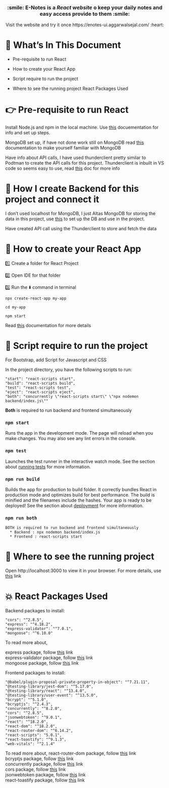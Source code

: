 <h3 align=center > :smile: <strong>E-Notes</strong> is a <em><strong>React website</strong></em> o keep your daily notes and easy access provide to them :smile: </h3>
<p align=center>Visit the website and try it once https://enotes-ui.aggarwalsejal.com/  :heart:</p>

# :bookmark_tabs: What’s In This Document

* Pre-requisite to run React
  
* How to create your React App
  
* Script require to run the project
  
* Where to see the running project React Packages Used

# :point_right: Pre-requisite to run React

Install Node.js and npm in the local machine. Use [this](https://docs.npmjs.com/downloading-and-installing-node-js-and-npm) docuementation for info and set up steps.<br>

MongoDB set up, if have not done work still on MongoDB read [this](https://www.mongodb.com/) documentation to make yourself familiar with MongoDB<br>

Have info about API calls, I have used thunderclient pretty similar to Podtman to create the API calls for this project. Thunderclient is inbuilt in VS code so seems easy to use, read [this](https://marketplace.visualstudio.com/items?itemName=rangav.vscode-thunder-client) doc for more info

# :scroll: How I create Backend for this project and connect it

I don’t used localhost for MongoDB, I just Altas MongoDB for storing the data in this project, use [this](https://studio3t.com/knowledge-base/articles/connect-to-mongodb-atlas) to set up the DB and use in the project.<br>

Have created API call using the Thunderclient to store and fetch the data

# :rocket: How to create your React App

:one: Create a folder for React Project<br>

:two: Open IDE for that folder<br>

:three: Run the :arrow_down: command in terminal

```property
npx create-react-app my-app
```

```property
cd my-app
```

```property
npm start
```

Read [this](https://create-react-app.dev/) documentation for more details
# :bookmark: Script require to run the project

For Bootstrap, add Script for Javascript and CSS<br>

In the project directory, you have the following scripts to run:

    "start": "react-scripts start",
    "build": "react-scripts build",
    "test": "react-scripts test",
    "eject": "react-scripts eject",
    "both": "concurrently \"react-scripts start\" \"npx nodemon backend/index.js\""

<strong>Both</strong> is required to run backend and frontend simultaneously

### `npm start `

   Runs the app in the development mode.
   The page will reload when you make changes. You may also see any lint errors in the console.
   
### `npm test`
   Launches the test runner in the interactive watch mode.
   See the section about [running tests](https://create-react-app.dev/docs/running-tests/) for more information.
   
### `npm run build `

   Builds the app for production to build folder. It correctly bundles React in production mode and optimizes build for best performance.
   The build is minified and the filenames include the hashes.
   Your app is ready to be deployed!
   See the section about [deployment](https://create-react-app.dev/docs/deployment/) for more information.
   
### ` npm run both `
    BOTH is required to run backend and frontend simultaneously
      * Backend : npx nodemon backend/index.js
      * Frontend : react-scripts start
      
# :eyes: Where to see the running project

Open http://localhost:3000 to view it in your browser. For more details, use [this](https://react.dev/) link

# :boom: React Packages Used

Backend packages to install:

    "cors": "^2.8.5",
    "express": "^4.18.2",
    "express-validator": "^7.0.1",
    "mongoose": "^6.10.0"

To read more about,

express package, follow [this](https://www.npmjs.com/package/express) link<br>
express-validator package, follow [this](https://www.npmjs.com/package/express-validator) link<br>
mongoose package, follow [this](https://www.npmjs.com/package/mongoose) link<br>

Frontend packages to install:

    "@babel/plugin-proposal-private-property-in-object": "^7.21.11",
    "@testing-library/jest-dom": "^5.17.0",
    "@testing-library/react": "^13.4.0",
    "@testing-library/user-event": "^13.5.0",
    "bcrypt": "^5.1.0",
    "bcryptjs": "^2.4.3",
    "concurrently": "^8.2.0",
    "cors": "^2.8.5",
    "jsonwebtoken": "^9.0.1",
    "react": "^18.2.0",
    "react-dom": "^18.2.0",
    "react-router-dom": "^6.14.2",
    "react-scripts": "5.0.1",
    "react-toastify": "^9.1.3",
    "web-vitals": "^2.1.4"

    
To read more about,
react-router-dom package, follow [this](https://www.npmjs.com/package/react-router-dom) link<br>
bcryptjs package, follow [this](https://www.npmjs.com/package/bcryptjs) link<br>
concurrently package, follow [this](https://www.npmjs.com/package/concurrently) link<br>
cors package, follow [this](https://www.npmjs.com/package/cors) link<br>
jsonwebtoken package, follow [this](https://www.npmjs.com/package/jsonwebtoken) link<br>
react-toastify package, follow [this](https://www.npmjs.com/package/react-toastify) link<br>
